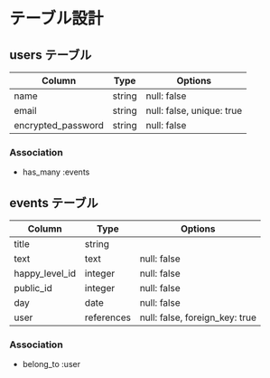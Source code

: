 # テーブル設計

## users テーブル

| Column             | Type   | Options                   |
| ------------------ | ------ | ------------------------- |
| name               | string | null: false               |
| email              | string | null: false, unique: true |
| encrypted_password | string | null: false               |

### Association

- has_many :events

## events テーブル

| Column         | Type       | Options                        |
| -------------- | ---------- | ------------------------------ |
| title          | string     |                                |
| text           | text       | null: false                    |
| happy_level_id | integer    | null: false                    |
| public_id      | integer    | null: false                    |
| day            | date       | null: false                    |
| user           | references | null: false, foreign_key: true |

### Association

- belong_to :user

